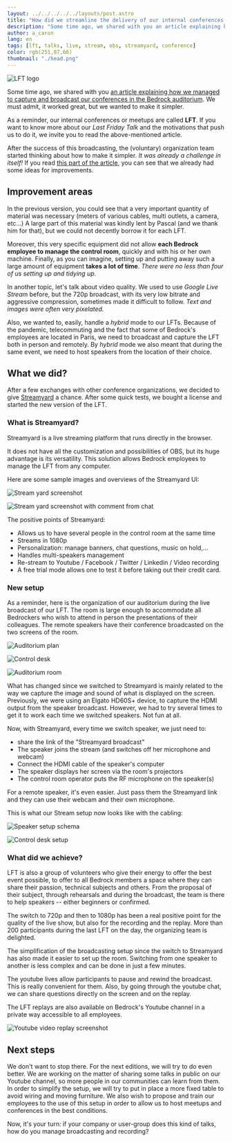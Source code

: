 ```yaml
---
layout: ../../../../../layouts/post.astro
title: "How did we streamline the delivery of our internal conferences aka LFTs?"
description: "Some time ago, we shared with you an article explaining how we managed to capture and broadcast our conferences in the Bedrock auditorium. We must admit, it worked great but we wanted to make it simpler."
author: a_caron
lang: en
tags: [lft, talks, live, stream, obs, streamyard, conference]
color: rgb(251,87,66)
thumbnail: "./head.png"
---
```

![LFT logo](head.png)

Some time ago, we shared with you [an article explaining how we managed to capture and broadcast our conferences in the Bedrock auditorium](/2021/10/14/live-streaming-lft). 
We must admit, it worked great, but we wanted to make it simpler.

As a reminder, our internal conferences or meetups are called **LFT**. 
If you want to know more about our _Last Friday Talk_ and the motivations that push us to do it, we invite you to read the above-mentioned article.

After the success of this broadcasting, the (voluntary) organization team started thinking about how to make it simpler. 
_It was already a challenge in itself!_
If you read [this part of the article](/2021/10/14/live-streaming-lft#some-things-to-improve), you can see that we already had some ideas for improvements.

## Improvement areas

In the previous version, you could see that a very important quantity of material was necessary (meters of various cables, multi outlets, a camera, etc...)
A large part of this material was kindly lent by Pascal (and we thank him for that), but we could not decently borrow it for each LFT.

Moreover, this very specific equipment did not allow **each Bedrock employee to manage the control room**, quickly and with his or her own machine.
Finally, as you can imagine, setting up and putting away such a large amount of equipment **takes a lot of time**. 
_There were no less than four of us setting up and tidying up._

In another topic, let's talk about video quality. We used to use _Google Live Stream_ before, but the 720p broadcast, with its very low bitrate and aggressive compression, sometimes made it difficult to follow.
_Text and images were often very pixelated._

Also, we wanted to, easily, handle a _hybrid_ mode to our LFTs.
Because of the pandemic, telecommuting and the fact that some of Bedrock's employees are located in Paris, we need to broadcast and capture the LFT both in person and remotely.
By _hybrid_ mode we also meant that during the same event, we need to host speakers from the location of their choice.

## What we did? 

After a few exchanges with other conference organizations, we decided to give [Streamyard](https://streamyard.com/) a chance.
After some quick tests, we bought a license and started the new version of the LFT.

### What is Streamyard?

Streamyard is a live streaming platform that runs directly in the browser.

It does not have all the customization and possibilities of OBS, but its huge advantage is its versatility.
This solution allows Bedrock employees to manage the LFT from any computer.

Here are some sample images and overviews of the Streamyard UI:

![Stream yard screenshot](streamyard.png)

![Stream yard screenshot with comment from chat](comment-from-chat.png)

The positive points of Streamyard:

- Allows us to have several people in the control room at the same time
- Streams in 1080p
- Personalization: manage banners, chat questions, music on hold,...
- Handles multi-speakers management
- Re-stream to Youtube / Facebook / Twitter / Linkedin / Video recording
- A free trial mode allows one to test it before taking out their credit card.

### New setup

As a reminder, here is the organization of our auditorium during the live broadcast of our LFT.
The room is large enough to accommodate all Bedrockers who wish to attend in person the presentations of their colleagues. 
The remote speakers have their conference broadcasted on the two screens of the room.

![Auditorium plan](plan.jpg)

![Control desk](control-desk.png)

![Auditorium room](amphi-bedrock.jpg)

What has changed since we switched to Streamyard is mainly related to the way we capture the image and sound of what is displayed on the screen.
Previously, we were using an Elgato HD60S+ device, to capture the HDMI output from the speaker broadcast. 
However, we had to try several times to get it to work each time we switched speakers. Not fun at all.

Now, with Streamyard, every time we switch speaker, we just need to:
- share the link of the "Streamyard broadcast"
- The speaker joins the stream (and switches off her microphone and webcam)
- Connect the HDMI cable of the speaker's computer
- The speaker displays her screen via the room's projectors
- The control room operator puts the RF microphone on the speaker(s)

For a remote speaker, it's even easier.
Just pass them the Streamyard link and they can use their webcam and their own microphone.

This is what our Stream setup now looks like with the cabling:

![Speaker setup schema](setup.jpg)

![Control desk setup](setup-desk.jpg)

### What did we achieve?

LFT is also a group of volunteers who give their energy to offer the best event possible, to offer to all Bedrock members a space where they can share their passion, technical subjects and others.
From the proposal of their subject, through rehearsals and during the broadcast, the team is there to help speakers -- either beginners or confirmed.

The switch to 720p and then to 1080p has been a real positive point for the quality of the live show, but also for the recording and the replay.
More than 200 participants during the last LFT on the day, the organizing team is delighted.

The simplification of the broadcasting setup since the switch to Streamyard has also made it easier to set up the room.
Switching from one speaker to another is less complex and can be done in just a few minutes.

The youtube lives allow participants to pause and rewind the broadcast.
This is really convenient for them.
Also, by going through the youtube chat, we can share questions directly on the screen and on the replay.

The LFT replays are also available on Bedrock's Youtube channel in a private way accessible to all employees.

![Youtube video replay screenshot](replay.png)

## Next steps

We don't want to stop there.
For the next editions, we will try to do even better.
We are working on the matter of sharing some talks in public on our Youtube channel, so more people in our communities can learn from them.
In order to simplify the setup, we will try to put in place a more fixed table to avoid wiring and moving furniture.
We also wish to propose and train our employees to the use of this setup in order to allow us to host meetups and conferences in the best conditions.

Now, it's your turn: if your company or user-group does this kind of talks, how do you manage broadcasting and recording?
